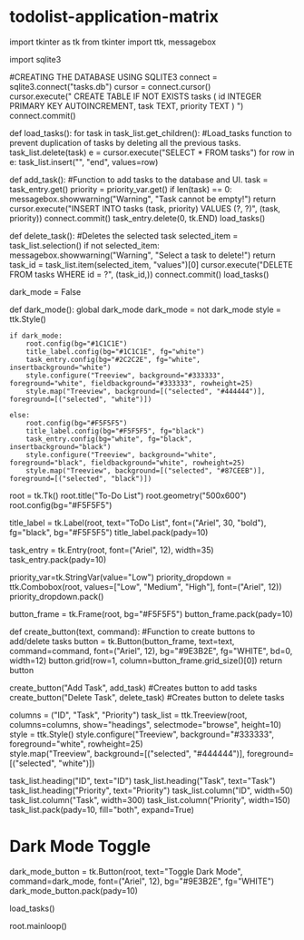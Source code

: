 # todolist-application-matrix

import tkinter as tk
from tkinter import ttk, messagebox


import sqlite3

#CREATING THE DATABASE USING SQLITE3
connect = sqlite3.connect("tasks.db")
cursor = connect.cursor()   
cursor.execute(" CREATE TABLE IF NOT EXISTS tasks ( id INTEGER PRIMARY KEY AUTOINCREMENT, task TEXT, priority TEXT ) ")
connect.commit()


def load_tasks():
    for task in task_list.get_children():     #Load_tasks function to prevent duplication of tasks by deleting all the previous tasks.
        task_list.delete(task)
    e = cursor.execute("SELECT * FROM tasks")
    for row in e:
        task_list.insert("", "end", values=row)

def add_task():                              #Function to add tasks to the database and UI.
    task = task_entry.get()
    priority = priority_var.get()
    if len(task) == 0:
        messagebox.showwarning("Warning", "Task cannot be empty!")
        return
    cursor.execute("INSERT INTO tasks (task, priority) VALUES (?, ?)", (task, priority))
    connect.commit()
    task_entry.delete(0, tk.END)
    load_tasks()

def delete_task():                           #Deletes the selected task
    selected_item = task_list.selection()
    if not selected_item:
        messagebox.showwarning("Warning", "Select a task to delete!")
        return
    task_id = task_list.item(selected_item, "values")[0]
    cursor.execute("DELETE FROM tasks WHERE id = ?", (task_id,))
    connect.commit()
    load_tasks()



dark_mode = False

def dark_mode():
    global dark_mode
    dark_mode = not dark_mode
    style = ttk.Style()

    if dark_mode:
        root.config(bg="#1C1C1E")
        title_label.config(bg="#1C1C1E", fg="white")
        task_entry.config(bg="#2C2C2E", fg="white", insertbackground="white")
        style.configure("Treeview", background="#333333", foreground="white", fieldbackground="#333333", rowheight=25)
        style.map("Treeview", background=[("selected", "#444444")], foreground=[("selected", "white")])

    else:
        root.config(bg="#F5F5F5")
        title_label.config(bg="#F5F5F5", fg="black")
        task_entry.config(bg="white", fg="black", insertbackground="black")
        style.configure("Treeview", background="white", foreground="black", fieldbackground="white", rowheight=25)
        style.map("Treeview", background=[("selected", "#87CEEB")], foreground=[("selected", "black")])



root = tk.Tk()
root.title("To-Do List")
root.geometry("500x600")
root.config(bg="#F5F5F5")

title_label = tk.Label(root, text="ToDo List", font=("Ariel", 30, "bold"), fg="black", bg="#F5F5F5")
title_label.pack(pady=10)

task_entry = tk.Entry(root, font=("Ariel", 12), width=35)
task_entry.pack(pady=10)

priority_var=tk.StringVar(value="Low")
priority_dropdown = ttk.Combobox(root, values=["Low", "Medium", "High"], font=("Ariel", 12))
priority_dropdown.pack()


button_frame = tk.Frame(root, bg="#F5F5F5")
button_frame.pack(pady=10)

def create_button(text, command):               #Function to create buttons to add/delete tasks
    button = tk.Button(button_frame, text=text, command=command, font=("Ariel", 12), bg="#9E3B2E", fg="WHITE", bd=0, width=12)
    button.grid(row=1, column=button_frame.grid_size()[0])
    return button

create_button("Add Task", add_task)   #Creates button to add tasks
create_button("Delete Task", delete_task)  #Creates button to delete tasks


columns = ("ID", "Task", "Priority")
task_list = ttk.Treeview(root, columns=columns, show="headings", selectmode="browse", height=10)
style = ttk.Style()
style.configure("Treeview", background="#333333", foreground="white", rowheight=25)  
style.map("Treeview", background=[("selected", "#444444")], foreground=[("selected", "white")])

task_list.heading("ID", text="ID")
task_list.heading("Task", text="Task")
task_list.heading("Priority", text="Priority")
task_list.column("ID", width=50)
task_list.column("Task", width=300)
task_list.column("Priority", width=150)
task_list.pack(pady=10, fill="both", expand=True)

# Dark Mode Toggle
dark_mode_button = tk.Button(root, text="Toggle Dark Mode", command=dark_mode, font=("Ariel", 12), bg="#9E3B2E", fg="WHITE")
dark_mode_button.pack(pady=10)


load_tasks()

root.mainloop()

